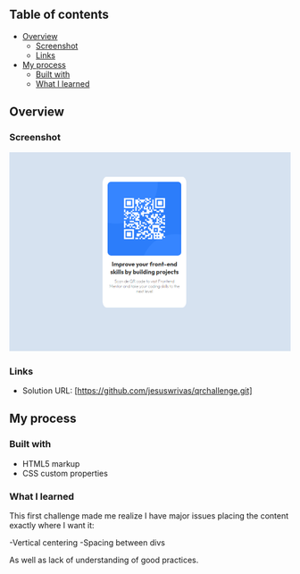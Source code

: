 ## Table of contents

- [Overview](#overview)
  - [Screenshot](#screenshot)
  - [Links](#links)
- [My process](#my-process)
  - [Built with](#built-with)
  - [What I learned](#what-i-learned)


## Overview

### Screenshot

![](images/solution-overview.png)

### Links

- Solution URL: [https://github.com/jesuswrivas/qrchallenge.git]

## My process

### Built with

- HTML5 markup
- CSS custom properties

### What I learned

This first challenge made me realize I have major issues placing the content exactly where I want it:

-Vertical centering
-Spacing between divs

As well as lack of understanding of good practices.



